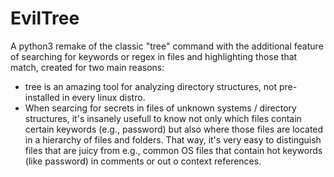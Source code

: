 # EvilTree
A python3 remake of the classic "tree" command with the additional feature of searching for keywords or regex in files and highlighting those that match, created for two main reasons:
 - tree is an amazing tool for analyzing directory structures, not pre-installed in every linux distro.
 - When searcing for secrets in files of unknown systems / directory structures, it's insanely usefull to know not only which files contain certain keywords (e.g., password) but also where those files are located in a hierarchy of files and folders. That way, it's very easy to distinguish files that are juicy from e.g., common OS files that contain hot keywords (like password) in comments or out o context references.
